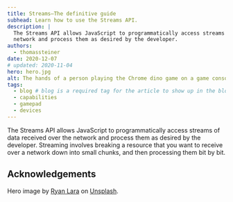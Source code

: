 ```yaml
---
title: Streams—The definitive guide
subhead: Learn how to use the Streams API.
description: |
  The Streams API allows JavaScript to programmatically access streams of data received over the
  network and process them as desired by the developer.
authors:
  - thomassteiner
date: 2020-12-07
# updated: 2020-11-04
hero: hero.jpg
alt: The hands of a person playing the Chrome dino game on a game console.
tags:
  - blog # blog is a required tag for the article to show up in the blog.
  - capabilities
  - gamepad
  - devices
---
```


The Streams API allows JavaScript to programmatically access streams of data received over the
network and process them as desired by the developer.
Streaming involves breaking a resource that you want to receive over a network down into small
chunks, and then processing them bit by bit.


## Acknowledgements

Hero image by [Ryan Lara](https://unsplash.com/@ryanlara) on [Unsplash](https://unsplash.com/).

